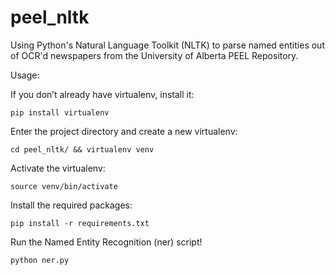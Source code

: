 peel_nltk
=========

Using Python's Natural Language Toolkit (NLTK) to parse named entities out of OCR'd newspapers from the University of Alberta PEEL Repository.

Usage:

If you don’t already have virtualenv, install it:

    pip install virtualenv

Enter the project directory and create a new virtualenv:

    cd peel_nltk/ && virtualenv venv

Activate the virtualenv:

    source venv/bin/activate

Install the required packages:

    pip install -r requirements.txt

Run the Named Entity Recognition (ner) script!

    python ner.py

